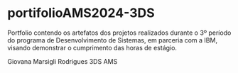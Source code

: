 # portifolioAMS2024-3DS

Portfolio contendo os artefatos dos projetos realizados durante o 3º período do programa de Desenvolvimento de Sistemas, em parceria com a IBM, visando demonstrar o cumprimento das horas de estágio.

Giovana Marsigli Rodrigues 3DS AMS
